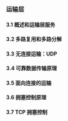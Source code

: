 ### 运输层

#### 3.1 概述和运输层服务

#### 3.2 多路复用和多路分解

#### 3.3 无连接运输：UDP

#### 3.4 可靠数据传输原理

#### 3.5 面向连接的运输

#### 3.6 拥塞控制原理

#### 3.7 TCP 拥塞控制
